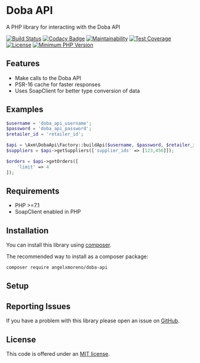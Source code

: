 # Doba API

A PHP library for interacting with the Doba API

[![Build Status](https://travis-ci.com/angelxmoreno/doba-api.svg?branch=master)](https://travis-ci.com/angelxmoreno/doba-api)
[![Codacy Badge](https://api.codacy.com/project/badge/Grade/ddaf821f9634457f8cb8cd66bec406c8)](https://www.codacy.com/app/angelxmoreno/doba-api?utm_source=github.com&amp;utm_medium=referral&amp;utm_content=angelxmoreno/doba-api&amp;utm_campaign=Badge_Grade)
[![Maintainability](https://api.codeclimate.com/v1/badges/912a9093e06bae1573b9/maintainability)](https://codeclimate.com/github/angelxmoreno/doba-api/maintainability)
[![Test Coverage](https://api.codeclimate.com/v1/badges/912a9093e06bae1573b9/test_coverage)](https://codeclimate.com/github/angelxmoreno/doba-api/test_coverage)
[![License](https://img.shields.io/badge/license-MIT-brightgreen.svg?style=flat-square)](LICENSE.txt)
[![Minimum PHP Version](http://img.shields.io/badge/php-%3E%3D%207.1-8892BF.svg)](https://php.net/)

## Features

- Make calls to the Doba API
- PSR-16 cache for faster responses
- Uses SoapClient for better type conversion of data

## Examples

```php
$username = 'doba_api_username';
$password = 'doba_api_password';
$retailer_id = 'retailer_id';

$api = \Axm\DobaApi\Factory::buildApi($username, $password, $retailer_id);
$suppliers = $api->getSuppliers(['supplier_ids' => [123,456]]);

$orders = $api->getOrders([
    'limit' => 4
]);
```

## Requirements

- PHP >=7.1
- SoapClient enabled in PHP

## Installation

You can install this library using [composer](http://getcomposer.org).

The recommended way to install as a composer package:

```sh
composer require angelxmoreno/doba-api
```

## Setup

## Reporting Issues

If you have a problem with this library please open an issue on [GitHub](https://github.com/angelxmoreno/cakephp-linked-entities/issues).

## License

This code is offered under an [MIT license](https://opensource.org/licenses/mit-license.php).
